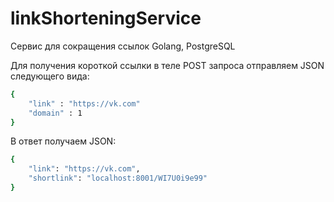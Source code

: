 # linkShorteningService
 
Сервис для сокращения ссылок
Golang, PostgreSQL

Для получения короткой ссылки в теле POST запроса отправляем JSON следующего вида:

```sh
{
    "link" : "https://vk.com"
    "domain" : 1
}
```

В ответ получаем JSON:

```sh
{
    "link": "https://vk.com",
    "shortlink": "localhost:8001/WI7U0i9e99"
}
```
